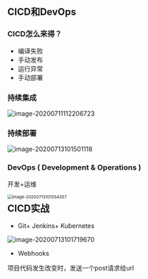 ## CICD和DevOps

### CICD怎么来得？

- 编译失败
- 手动发布
- 运行异常
- 手动部署

### 持续集成

![image-20200711112206723](C:\Users\12605\Desktop\PHP_notes\.img\image-20200711112206723.png)

### 持续部署

![image-20200713101501118](C:\Users\12605\Desktop\PHP_notes\.img\image-20200713101501118.png)

### DevOps ( Development & Operations )

开发+运维

<img src="C:\Users\12605\Desktop\PHP_notes\.img\image-20200713101554357.png" alt="image-20200713101554357" style="zoom: 67%;float:left" />

## CICD实战

- Git+ Jenkins+ Kubernetes

![image-20200713101719670](C:\Users\12605\Desktop\PHP_notes\.img\image-20200713101719670.png)

- Webhooks

项目代码发生改变时，发送一个post请求给url